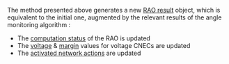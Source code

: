 The method presented above generates a new [RAO result](/output-data/rao-result.md)
object, which is equivalent to the initial one, augmented by the relevant results of the angle monitoring algorithm :
- The [computation status](/output-data/rao-result.md#computation-status) of the RAO is updated
- The [voltage](/output-data/rao-result.md#voltage) & [margin](/output-data/rao-result.md#id3) values for voltage CNECs are updated
- The [activated network actions](/output-data/rao-result.md#network-actions-results) are updated
